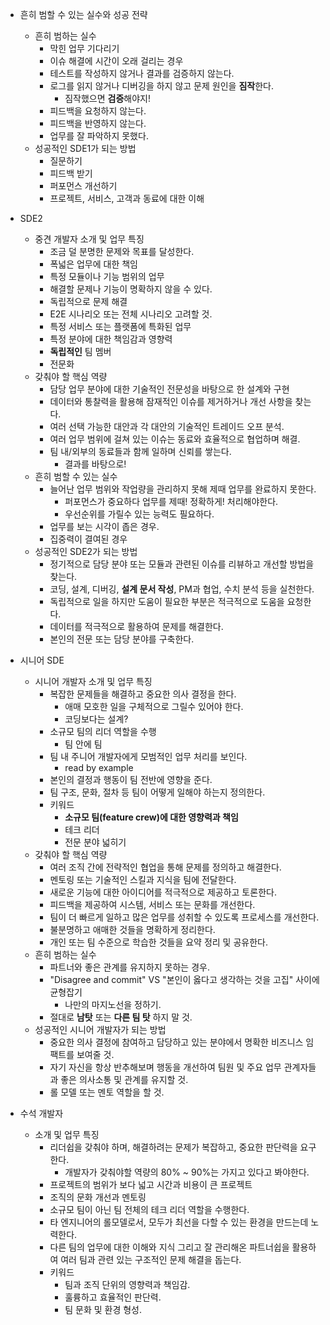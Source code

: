 - 흔히 범할 수 있는 실수와 성공 전략
	- 흔히 범하는 실수
		- 막힌 업무 기다리기
		- 이슈 해결에 시간이 오래 걸리는 경우
		- 테스트를 작성하지 않거나 결과를 검증하지 않는다.
		- 로그를 읽지 않거나 디버깅을 하지 않고 문제 원인을 **짐작**한다.
			- 짐작했으면 **검증**해야지!
		- 피드백을 요청하지 않는다.
		- 피드백을 반영하지 않는다.
		- 업무를 잘 파악하지 못했다.
	- 성공적인 SDE1가 되는 방법
		- 질문하기
		- 피드백 받기
		- 퍼포먼스 개선하기
		- 프로젝트, 서비스, 고객과 동료에 대한 이해

- SDE2
	- 중견 개발자 소개 및 업무 특징
		- 조금 덜 분명한 문제와 목표를 달성한다.
		- 폭넓은 업무에 대한 책임
		- 특정 모듈이나 기능 범위의 업무
		- 해결할 문제나 기능이 명확하지 않을 수 있다.
		- 독립적으로 문제 해결
		- E2E 시나리오 또는 전체 시나리오 고려할 것.
		- 특정 서비스 또는 플랫폼에 특화된 업무
		- 특정 분야에 대한 책임감과 영향력
		- **독립적인** 팀 멤버
		- 전문화
	- 갖춰야 할 핵심 역량
		- 담당 업무 분야에 대한 기술적인 전문성을 바탕으로 한 설계와 구현
		- 데이터와 통찰력을 활용해 잠재적인 이슈를 제거하거나 개선 사항을 찾는다.
		- 여러 선택 가능한 대안과 각 대안의 기술적인 트레이드 오프 분석.
		- 여러 업무 범위에 걸쳐 있는 이슈는 동료와 효율적으로 협업하며 해결.
		- 팀 내/외부의 동료들과 함께 일하며 신뢰를 쌓는다.
			- 결과를 바탕으로!
	- 흔히 범할 수 있는 실수
		- 늘어난 업무 범위와 작업량을 관리하지 못해 제때 업무를 완료하지 못한다.
			- 퍼포먼스가 중요하다 업무를 제때! 정확하게! 처리해야한다.
			- 우선순위를 가릴수 있는 능력도 필요하다.
		- 업무를 보는 시각이 좁은 경우.
		- 집중력이 결여된 경우
	- 성공적인 SDE2가 되는 방법
		- 정기적으로 담당 분야 또는 모듈과 관련된 이슈를 리뷰하고 개선할 방법을 찾는다.
		- 코딩, 설계, 디버깅, **설계 문서 작성**, PM과 협업, 수치 분석 등을 실천한다.
		- 독립적으로 일을 하지만 도움이 필요한 부분은 적극적으로 도움을 요청한다.
		- 데이터를 적극적으로 활용하여 문제를 해결한다.
		- 본인의 전문 또는 담당 분야를 구축한다.

- 시니어 SDE
	- 시니어 개발자 소개 및 업무 특징
		- 복잡한 문제들을 해결하고 중요한 의사 결정을 한다.
			- 애매 모호한 일을 구체적으로 그릴수 있어야 한다.
			- 코딩보다는 설계?
		- 소규모 팀의 리더 역할을 수행
			- 팀 안에 팀
		- 팀 내 주니어 개발자에게 모범적인 업무 처리를 보인다.
			- read by example
		- 본인의 결정과 행동이 팀 전반에 영향을 준다.
		- 팀 구조, 문화, 절차 등 팀이 어떻게 일해야 하는지 정의한다.
		- 키워드
			- **소규모 팀(feature crew)에 대한 영향력과 책임**
			- 테크 리더
			- 전문 분야 넓히기
	- 갖춰야 할 핵심 역량
		- 여러 조직 간에 전략적인 협업을 통해 문제를 정의하고 해결한다.
		- 멘토링 또는 기술적인 스킬과 지식을 팀에 전달한다.
		- 새로운 기능에 대한 아이디어를 적극적으로 제공하고 토론한다.
		- 피드백을 제공하여 시스템, 서비스 또는 문화를 개선한다.
		- 팀이 더 빠르게 일하고 많은 업무를 성취할 수 있도록 프로세스를 개선한다.
		- 불분명하고 애매한 것들을 명확하게 정리한다.
		- 개인 또는 팀 수준으로 학습한 것들을 요약 정리 및 공유한다.
	- 흔히 범하는 실수
		- 파트너와 좋은 관계를 유지하지 못하는 경우.
		- "Disagree and commit" VS "본인이 옳다고 생각하는 것을 고집" 사이에 균형잡기
			- 나만의 마지노선을 정하기.
		- 절대로 **남탓** 또는 **다른 팀 탓** 하지 말 것.
	- 성공적인 시니어 개발자가 되는 방법
		- 중요한 의사 결정에 참여하고 담당하고 있는 분야에서 명확한 비즈니스 임팩트를 보여줄 것.
		- 자기 자신을 항상 반추해보며 행동을 개선하여 팀원 및 주요 업무 관계자들과 좋은 의사소통 및 관계를 유지할 것.
		- 롤 모델 또는 멘토 역할을 할 것.

- 수석 개발자
	- 소개 및 업무 특징
		- 리더쉽을 갖춰야 하며, 해결하려는 문제가 복잡하고, 중요한 판단력을 요구한다.
			- 개발자가 갖춰야할 역량의 80% ~ 90%는 가지고 있다고 봐야한다.
		- 프로젝트의 범위가 보다 넓고 시간과 비용이 큰 프로젝트
		- 조직의 문화 개선과 멘토링
		- 소규모 팀이 아닌 팀 전체의 테크 리더 역할을 수행한다.
		- 타 엔지니어의 롤모델로서, 모두가 최선을 다할 수 있는 환경을 만드는데 노력한다.
		- 다른 팀의 업무에 대한 이해와 지식 그리고 잘 관리해온 파트너쉽을 활용하여 여러 팀과 관련 있는 구조적인 문제 해결을 돕는다.
		- 키워드
			- 팀과 조직 단위의 영향력과 책임감.
			- 훌륭하고 효율적인 판단력.
			- 팀 문화 및 환경 형성.